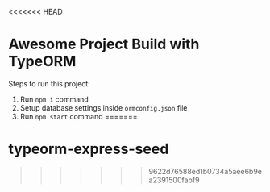 <<<<<<< HEAD
# Awesome Project Build with TypeORM

Steps to run this project:

1. Run `npm i` command
2. Setup database settings inside `ormconfig.json` file
3. Run `npm start` command
=======
# typeorm-express-seed
>>>>>>> 9622d76588ed1b0734a5aee6b9ea2391500fabf9
